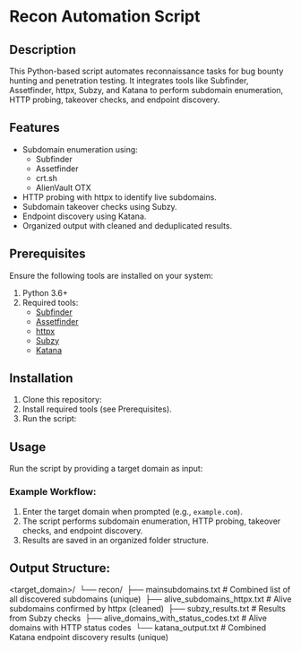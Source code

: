 # Recon Automation Script

## Description
This Python-based script automates reconnaissance tasks for bug bounty hunting and penetration testing. It integrates tools like Subfinder, Assetfinder, httpx, Subzy, and Katana to perform subdomain enumeration, HTTP probing, takeover checks, and endpoint discovery.

## Features
- Subdomain enumeration using:
  - Subfinder
  - Assetfinder
  - crt.sh
  - AlienVault OTX
- HTTP probing with httpx to identify live subdomains.
- Subdomain takeover checks using Subzy.
- Endpoint discovery using Katana.
- Organized output with cleaned and deduplicated results.

## Prerequisites
Ensure the following tools are installed on your system:
1. Python 3.6+
2. Required tools:
   - [Subfinder](https://github.com/projectdiscovery/subfinder)
   - [Assetfinder](https://github.com/tomnomnom/assetfinder)
   - [httpx](https://github.com/projectdiscovery/httpx)
   - [Subzy](https://github.com/LukaSikic/subzy)
   - [Katana](https://github.com/projectdiscovery/katana)


## Installation
1. Clone this repository:
2. Install required tools (see Prerequisites).
3. Run the script:

## Usage
Run the script by providing a target domain as input:


### Example Workflow:
1. Enter the target domain when prompted (e.g., `example.com`).
2. The script performs subdomain enumeration, HTTP probing, takeover checks, and endpoint discovery.
3. Results are saved in an organized folder structure.

## Output Structure:
<target_domain>/ 
└── recon/ 
├── mainsubdomains.txt                # Combined list of all discovered subdomains (unique) 
├── alive_subdomains_httpx.txt        # Alive subdomains confirmed by httpx (cleaned) 
├── subzy_results.txt                 # Results from Subzy checks 
├── alive_domains_with_status_codes.txt # Alive domains with HTTP status codes 
└── katana_output.txt                 # Combined Katana endpoint discovery results (unique)
   
